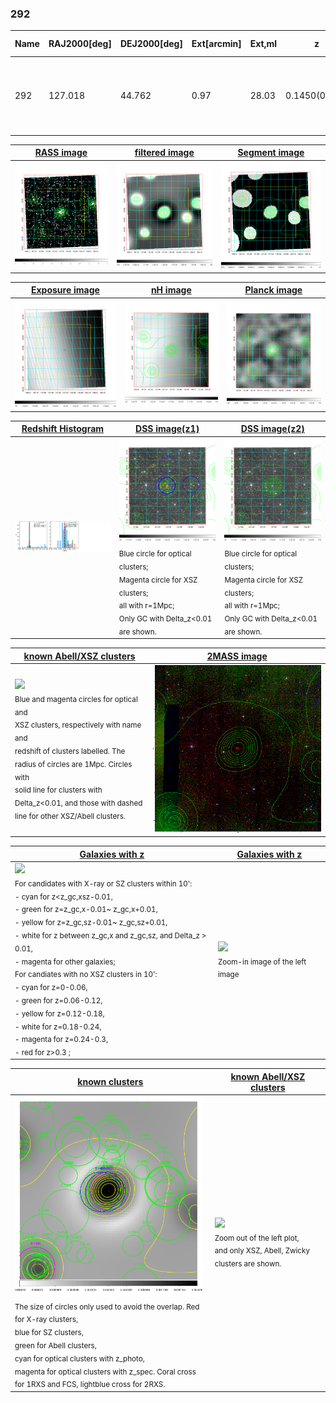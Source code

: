 <div STYLE="page-break-after: always;"></div>

### 292

|Name|RAJ2000[deg]|DEJ2000[deg] |Ext[arcmin]| Ext,ml | z | z_src| C|GC(XSZ,Delta_z<0.01)| GC(OPT,Delta_z<0.01)|GC| R_sig[arcmin] | R500[arcmin] | R500[Mpc]| CRsig[c/s] | CR500[c/s] |L500[1E44 erg/s]|F500[1E-12 erg/s/cm^2]| M500[1E14 Msun]|Tx[keV]|Cnt_sig|Beta|Rc[arcmin]|Comment|Alias|
|---|---|---|---|---|---|------|---|--------|---------|----------|---|---|---|---|---|---|---|---|---|---|---|---|---|---|
|292| 127.018| 44.762| 0.97| 28.03| 0.1450(0.005)| z1, z_xsz| B| F20, MCXC, PSZ2, SPI, Tar| A, N, RM, W| A, C, F20, MCXC, N, PSZ2, SPI, Tar, W| 4.900| 7.004| 1.068| 0.216(0.033)| 0.232(0.035)| 2.518(0.168)| 4.456(0.297)| 3.99(0.13)| 5.27(0.11)| 89.4| 0.926(-0.089+0.054)| 2.496(-0.382+0.312)| -| k031|

|[RASS image](../image/292/292_img.pdf)|[filtered image](../image/292/292_fil.pdf)|[Segment image](../image/292/292_seg.pdf)|
|-------------------|--------------------|-------------------|
| <img src="../image/292/292_img.png" width="300">  | <img src="../image/292/292_fil.png" width="300">   | <img src="../image/292/292_seg.png" width="300">  |

|[Exposure image](../image/292/292_mex.pdf)| [nH image](../image/292/292_nh.pdf)| [Planck image](../image/292/292_p.pdf)|
|-------------------|--------------------|-------------------|
|<img src="../image/292/292_mex.png" width="300">   | <img src="../image/292/292_nh.png" width="300">    | <img src="../image/292/292_p.png" width="300"> |

|[Redshift Histogram](../image/292/292_zg.pdf) | [DSS image(z1)](../image/292/292_dss_z1.pdf)      |  [DSS image(z2)](../image/292/292_dss_z2.pdf)    |
|-------------------|--------------------|-------------------|
|<img src="../image/292/292_zg.png" width="300"> |<img src="../image/292/292_dss_z1.png" width="300"> <sub><br>Blue circle for optical clusters; <br>Magenta circle for XSZ clusters; <br>all with r=1Mpc; <br>Only GC with Delta_z<0.01 are shown. </sub>| <img src="../image/292/292_dss_z2.png" width="300"><sub><br>Blue circle for optical clusters; <br>Magenta circle for XSZ clusters; <br>all with r=1Mpc; <br>Only GC with Delta_z<0.01 are shown. </sub> |

|[known Abell/XSZ clusters](../image/292/292_m.pdf) | [2MASS image](../image/292/292_2mass.pdf)      |
|-------------------|-------------------|
|<img src=../image/292/292_m.png width="300"> <br><sub>Blue and magenta circles for optical and <br>XSZ clusters, respectively with name and <br>redshift of clusters labelled. The <br>radius of circles are 1Mpc. Circles with <br>solid line for clusters with <br>Delta_z<0.01, and those with dashed <br>line for other XSZ/Abell clusters.        </sub>|<img src="../image/292/292_2mass.png" width="300">  |

|[Galaxies with z](../image/292/292_opt_ned.pdf) |[Galaxies with z](../image/292/292_opt_ned_zoom.pdf) |
|-------------------|-------------------|
| <img src=../image/292/292_opt_ned.png width="300"> <br><sub> For candidates with X-ray or SZ clusters within 10': <br> - cyan for z<z_gc,xsz-0.01, <br> - green for z=z_gc,x-0.01~ z_gc,x+0.01, <br> - yellow for z=z_gc,sz-0.01~ z_gc,sz+0.01, <br> - white for z between z_gc,x and z_gc,sz, and Delta_z > 0.01, <br> - magenta for other galaxies; <br>For candiates with no XSZ clusters in 10': <br> - cyan for z=0-0.06, <br> - green for z=0.06-0.12, <br> - yellow for z=0.12-0.18, <br> - white for z=0.18-0.24, <br> - magenta for z=0.24-0.3, <br> - red for z>0.3 ;  </sub>|<img src=../image/292/292_opt_ned_zoom.png width="300">  <br><sub> Zoom-in image of the left image</sub>|

|[known clusters](../image/292/292_gc.pdf) |[known Abell/XSZ clusters](../image/292/292_gc_large.pdf) |
|-------------------|-------------------|
| <img src=../image/292/292_gc.png width="300"> <br><sub> The size of circles only used to avoid the overlap. Red for X-ray clusters, <br> blue for SZ clusters, <br> green for Abell clusters, <br> cyan for optical clusters with z_photo, <br> magenta for optical clusters with z_spec. Coral cross for 1RXS and FCS, lightblue cross for 2RXS. </sub>|<img src=../image/292/292_gc_large.png width="300"> <br><sub> Zoom out of the left plot, <br> and only XSZ, Abell, Zwicky clusters are shown. </sub> |



